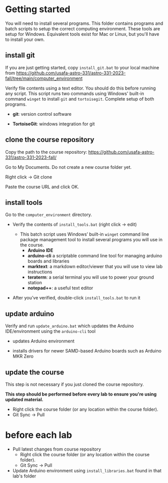 # Getting started

You will need to install several programs. This folder contains programs and batch scripts to setup the correct computing environment. These tools are setup for Windows. Equivalent tools exist for Mac or Linux, but you'll have to install your own. 



## install git

If you are just getting started, copy `install_git.bat` to your local machine from https://github.com/usafa-astro-331/astro-331-2023-fall/tree/main/computer_environment

Verify file contents using a text editor. You should do this before running any script. This script runs two commands using Windows' built-in command `winget` to install `git` and `tortoisegit`.  Complete setup of both programs. 

- **git**: version control software

- **TortoiseGit**: windows integration for git



## clone the course repository

Copy the path to the course repository: https://github.com/usafa-astro-331/astro-331-2023-fall/

Go to My Documents. Do not create a new course folder yet. 

Right click -> Git clone

Paste the course URL and click OK. 



## install tools

Go to the `computer_environment` directory. 

- Verify the contents of `install_tools.bat` (right click -> edit)
  - This batch script uses Windows’ built-in `winget` command line package management tool to install several programs you will use in the course. 
    - **Arduino IDE**
    - **arduino-cli** a scriptable command line tool for managing arduino boards and libraries
    - **marktext**: a markdown editor/viewer that you will use to view lab instructions
    - **teraterm**: a serial terminal you will use to power your ground station
    -  **notepad++**: a useful text editor

- After you’ve verified, double-click `install_tools.bat` to run it 



## update arduino

Verify and run `update_arduino.bat` which updates the Arduino IDE/environment using the `arduino-cli` tool

- updates Arduino environment

- installs drivers for newer SAMD-based Arduino boards such as Arduino MKR Zero



## update the course

This step is not necessary if you just cloned the course repository. 

**This step should be performed before every lab to ensure you're using updated material.** 

- Right click the course folder (or any location within the course folder). 
- Git Sync -> Pull




# before each lab

- Pull latest changes from course repository
  - Right click the course folder (or any location within the course folder). 
  - Git Sync -> Pull
- Update Arduino environment using `install_libraries.bat` found in that lab's folder

